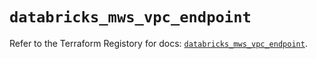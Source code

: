 # `databricks_mws_vpc_endpoint`

Refer to the Terraform Registory for docs: [`databricks_mws_vpc_endpoint`](https://www.terraform.io/docs/providers/databricks/r/mws_vpc_endpoint).
